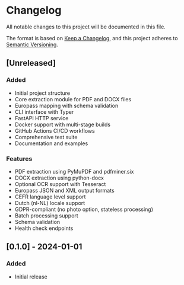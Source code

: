 # Changelog

All notable changes to this project will be documented in this file.

The format is based on [Keep a Changelog](https://keepachangelog.com/en/1.0.0/),
and this project adheres to [Semantic Versioning](https://semver.org/spec/v2.0.0.html).

## [Unreleased]

### Added
- Initial project structure
- Core extraction module for PDF and DOCX files
- Europass mapping with schema validation
- CLI interface with Typer
- FastAPI HTTP service
- Docker support with multi-stage builds
- GitHub Actions CI/CD workflows
- Comprehensive test suite
- Documentation and examples

### Features
- PDF extraction using PyMuPDF and pdfminer.six
- DOCX extraction using python-docx
- Optional OCR support with Tesseract
- Europass JSON and XML output formats
- CEFR language level support
- Dutch (nl-NL) locale support
- GDPR-compliant (no photo option, stateless processing)
- Batch processing support
- Schema validation
- Health check endpoints

## [0.1.0] - 2024-01-01

### Added
- Initial release

